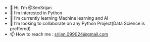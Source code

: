 - 👋 Hi, I’m @SenSrijan
- 👀 I’m interested in Python
- 🌱 I’m currently learning Machine learning and AI
- 💞️ I’m looking to collaborate on any Python Project(Data Science is preffered)
- 📫 How to reach me : srijan.099024@gmail.com

<!---
SenSrijan/SenSrijan is a ✨ special ✨ repository because its `README.md` (this file) appears on your GitHub profile.
You can click the Preview link to take a look at your changes.
--->
